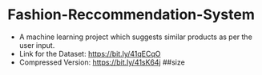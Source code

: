 # Fashion-Reccommendation-System
- A machine learning project which suggests similar products as per the user input.
- Link for the Dataset: https://bit.ly/41qECqO
- Compressed Version: https://bit.ly/41sK64j
##size
